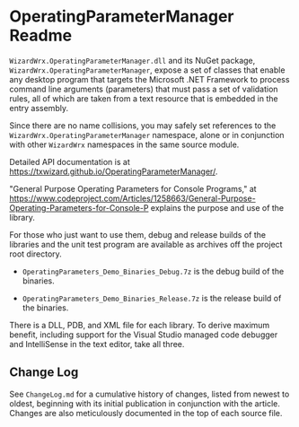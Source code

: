 # OperatingParameterManager Readme

`WizardWrx.OperatingParameterManager.dll` and its NuGet package,
`WizardWrx.OperatingParameterManager`, expose a set of classes that enable any
desktop program that targets the Microsoft .NET Framework to process command
line arguments (parameters) that must pass a set of validation rules, all of
which are taken from a text resource that is embedded in the entry assembly.

Since there are no name collisions, you may safely set references to the
`WizardWrx.OperatingParameterManager` namespace, alone or in conjunction with
other `WizardWrx` namespaces in the same source module.

Detailed API documentation is at <https://txwizard.github.io/OperatingParameterManager/>.

"General Purpose Operating Parameters for Console Programs," at
<https://www.codeproject.com/Articles/1258663/General-Purpose-Operating-Parameters-for-Console-P>
explains the purpose and use of the library.

For those who just want to use them, debug and release builds of the libraries
and the unit test program are available as archives off the project root
directory.

*	`OperatingParameters_Demo_Binaries_Debug.7z` is the debug build of the binaries.

*	`OperatingParameters_Demo_Binaries_Release.7z` is the release build of the binaries.

There is a DLL, PDB, and XML file for each library. To derive maximum benefit,
including support for the Visual Studio managed code debugger and IntelliSense
in the text editor, take all three.

## Change Log

See `ChangeLog.md` for a cumulative history of changes, listed from newest to
oldest, beginning with its initial publication in conjunction with the article.
Changes are also meticulously documented in the top of each source file.